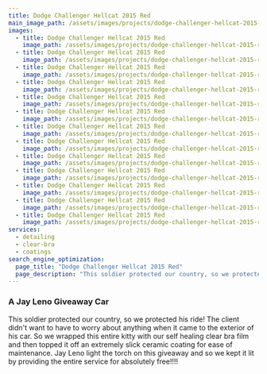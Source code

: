 ```yaml
---
title: Dodge Challenger Hellcat 2015 Red
main_image_path: /assets/images/projects/dodge-challenger-hellcat-2015-red-jay-leno-giveaway-car/IMG_0320.jpg
images:
  - title: Dodge Challenger Hellcat 2015 Red
    image_path: /assets/images/projects/dodge-challenger-hellcat-2015-red-jay-leno-giveaway-car/IMG_0300.jpg
  - title: Dodge Challenger Hellcat 2015 Red
    image_path: /assets/images/projects/dodge-challenger-hellcat-2015-red-jay-leno-giveaway-car/IMG_0321.jpg
  - title: Dodge Challenger Hellcat 2015 Red
    image_path: /assets/images/projects/dodge-challenger-hellcat-2015-red-jay-leno-giveaway-car/IMG_0322.jpg
  - title: Dodge Challenger Hellcat 2015 Red
    image_path: /assets/images/projects/dodge-challenger-hellcat-2015-red-jay-leno-giveaway-car/IMG_0324.jpg
  - title: Dodge Challenger Hellcat 2015 Red
    image_path: /assets/images/projects/dodge-challenger-hellcat-2015-red-jay-leno-giveaway-car/IMG_0342.jpg
  - title: Dodge Challenger Hellcat 2015 Red
    image_path: /assets/images/projects/dodge-challenger-hellcat-2015-red-jay-leno-giveaway-car/IMG_0343.jpg
  - title: Dodge Challenger Hellcat 2015 Red
    image_path: /assets/images/projects/dodge-challenger-hellcat-2015-red-jay-leno-giveaway-car/IMG_0344.jpg
  - title: Dodge Challenger Hellcat 2015 Red
    image_path: /assets/images/projects/dodge-challenger-hellcat-2015-red-jay-leno-giveaway-car/IMG_0345.jpg
  - title: Dodge Challenger Hellcat 2015 Red
    image_path: /assets/images/projects/dodge-challenger-hellcat-2015-red-jay-leno-giveaway-car/IMG_0346.jpg
  - title: Dodge Challenger Hellcat 2015 Red
    image_path: /assets/images/projects/dodge-challenger-hellcat-2015-red-jay-leno-giveaway-car/IMG_0348.jpg
  - title: Dodge Challenger Hellcat 2015 Red
    image_path: /assets/images/projects/dodge-challenger-hellcat-2015-red-jay-leno-giveaway-car/IMG_0349.jpg
  - title: Dodge Challenger Hellcat 2015 Red
    image_path: /assets/images/projects/dodge-challenger-hellcat-2015-red-jay-leno-giveaway-car/IMG_0350.jpg
  - title: Dodge Challenger Hellcat 2015 Red
    image_path: /assets/images/projects/dodge-challenger-hellcat-2015-red-jay-leno-giveaway-car/IMG_1574.jpg
services:
  - detailing
  - clear-bra
  - coatings
search_engine_optimization:
  page_title: "Dodge Challenger Hellcat 2015 Red"
  page_description: "This soldier protected our country, so we protected his ride! The client didn't want to have to worry about anything when it came to the exterior of his car."
---
```

### A Jay Leno Giveaway Car
This soldier protected our country, so we protected his ride! The client didn't want to have to worry about anything when it came to the exterior of his car. So we wrapped this entire kitty with our self healing clear bra film and then topped it off an extremely slick ceramic coating for ease of maintenance. Jay Leno light the torch on this giveaway and so we kept it lit by providing the entire service for absolutely free!!!!
